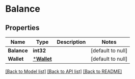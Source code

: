 # Balance

## Properties
Name | Type | Description | Notes
------------ | ------------- | ------------- | -------------
**Balance** | **int32** |  | [default to null]
**Wallet** | [***Wallet**](wallet.md) |  | [default to null]

[[Back to Model list]](../README.md#documentation-for-models) [[Back to API list]](../README.md#documentation-for-api-endpoints) [[Back to README]](../README.md)


